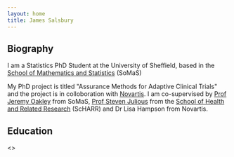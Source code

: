 ```yaml
---
layout: home
title: James Salsbury
---
```

## Biography

I am a Statistics PhD Student at the University of Sheffield, based in the [School of Mathematics and Statistics](https://www.sheffield.ac.uk/maths) (SoMaS)

My PhD project is titled "Assurance Methods for Adaptive Clinical Trials" and the project is in colloboration with [Novartis](https://www.novartis.co.uk/). I am co-supervised by [Prof Jeremy Oakley](http://www.jeremy-oakley.staff.shef.ac.uk/) from SoMaS, [Prof Steven Julious](https://www.sheffield.ac.uk/scharr/people/staff/steven-julious) from the [School of Health and Related Research](https://www.sheffield.ac.uk/scharr) (ScHARR) and Dr Lisa Hampson from Novartis.

## Education

<>

